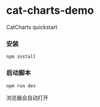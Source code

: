 # cat-charts-demo
CatCharts quickstart
### 安装
```
npm install
```

### 启动脚本
```
npm run dev
```

浏览器会自动打开
